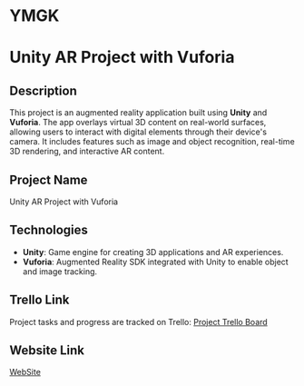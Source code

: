 # YMGK
# Unity AR Project with Vuforia

## Description
This project is an augmented reality application built using **Unity** and **Vuforia**. The app overlays virtual 3D content on real-world surfaces, allowing users to interact with digital elements through their device's camera. It includes features such as image and object recognition, real-time 3D rendering, and interactive AR content.

## Project Name
Unity AR Project with Vuforia

## Technologies
- **Unity**: Game engine for creating 3D applications and AR experiences.
- **Vuforia**: Augmented Reality SDK integrated with Unity to enable object and image tracking.

## Trello Link
Project tasks and progress are tracked on Trello: [Project Trello Board](https://trello.com/b/jzWtBNmz/ymgk)

## Website Link
[WebSite](https://muhammedsametakgul.github.io/YMGK/)

